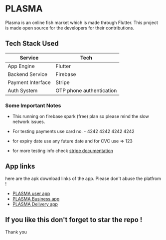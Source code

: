 
# PLASMA

Plasma is an online fish market which is made through Flutter. This project is made open source for the developers for their contributions.



## Tech Stack Used

| Service             | Tech                                                                |
| ----------------- | ------------------------------------------------------------------ |
| App Engine | Flutter |
| Backend Service | Firebase |
| Payment Interface | Stripe  |
| Auth System | OTP phone authentication |


### Some Important Notes

- This running on firebase spark (free) plan so please mind the slow network issues.

- For testing payments use card no. - 4242 4242 4242 4242

- for expiry date use any future date and for CVC use => 123

- for more testing info check [stripe documentation](https://stripe.com/docs/testing)


## App links

here are the apk download links of the app. Please don't abuse the platfrom !

- [PLASMA user app](https://drive.google.com/file/d/19HbsIpqKIKX5zMwn5g_hko7yqEHb_w71/view?usp=share_link)
- [PLASMA Business app](https://drive.google.com/file/d/1WJhAqRtDbRnSTNN_Zx-U02kHOd2uNLsF/view?usp=share_link)
- [PLASMA Delivery app ](https://drive.google.com/file/d/1vX85YWWL4zQ7f-w0__Dxcw2U1Ui7WvmP/view?usp=share_link)






## If you like this don't forget to star the repo ! 
Thank you
